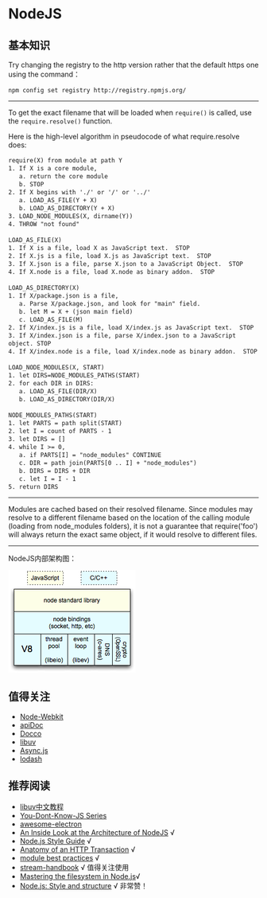 # NodeJS

## 基本知识

Try changing the registry to the http version rather that the default https one using the command：

```shell
npm config set registry http://registry.npmjs.org/
```

------

To get the exact filename that will be loaded when `require()` is called, use the `require.resolve()` function.

Here is the high-level algorithm in pseudocode of what require.resolve does:

```
require(X) from module at path Y
1. If X is a core module,
   a. return the core module
   b. STOP
2. If X begins with './' or '/' or '../'
   a. LOAD_AS_FILE(Y + X)
   b. LOAD_AS_DIRECTORY(Y + X)
3. LOAD_NODE_MODULES(X, dirname(Y))
4. THROW "not found"

LOAD_AS_FILE(X)
1. If X is a file, load X as JavaScript text.  STOP
2. If X.js is a file, load X.js as JavaScript text.  STOP
3. If X.json is a file, parse X.json to a JavaScript Object.  STOP
4. If X.node is a file, load X.node as binary addon.  STOP

LOAD_AS_DIRECTORY(X)
1. If X/package.json is a file,
   a. Parse X/package.json, and look for "main" field.
   b. let M = X + (json main field)
   c. LOAD_AS_FILE(M)
2. If X/index.js is a file, load X/index.js as JavaScript text.  STOP
3. If X/index.json is a file, parse X/index.json to a JavaScript object. STOP
4. If X/index.node is a file, load X/index.node as binary addon.  STOP

LOAD_NODE_MODULES(X, START)
1. let DIRS=NODE_MODULES_PATHS(START)
2. for each DIR in DIRS:
   a. LOAD_AS_FILE(DIR/X)
   b. LOAD_AS_DIRECTORY(DIR/X)

NODE_MODULES_PATHS(START)
1. let PARTS = path split(START)
2. let I = count of PARTS - 1
3. let DIRS = []
4. while I >= 0,
   a. if PARTS[I] = "node_modules" CONTINUE
   c. DIR = path join(PARTS[0 .. I] + "node_modules")
   b. DIRS = DIRS + DIR
   c. let I = I - 1
5. return DIRS
```

------

Modules are cached based on their resolved filename. Since modules may resolve to a different filename based on the location of the calling module (loading from node_modules folders), it is not a guarantee that require('foo') will always return the exact same object, if it would resolve to different files.

------

NodeJS内部架构图：

![node-internal-arch](./media/nodejsarch.png)

## 值得关注

- [Node-Webkit](github.com/rogerwang/node-webkit)
- [apiDoc](https://github.com/apidoc/apidoc)
- [Docco](http://jashkenas.github.io/docco/)
- [libuv](http://libuv.org/)
- [Async.js](https://github.com/caolan/async)
- [lodash](https://lodash.com)

## 推荐阅读

- [libuv中文教程](http://luohaha.github.io/Chinese-uvbook/)
- [You-Dont-Know-JS Series](https://github.com/getify/You-Dont-Know-JS)
- [awesome-electron](https://github.com/sindresorhus/awesome-electron)
- [An Inside Look at the Architecture of NodeJS](http://mcgill-csus.github.io/student_projects/Submission2.pdf) √
- [Node.js Style Guide](https://github.com/felixge/node-style-guide) √
- [Anatomy of an HTTP Transaction](https://nodejs.org/en/docs/guides/anatomy-of-an-http-transaction/) √
- [module best practices](https://github.com/mattdesl/module-best-practices) √
- [stream-handbook](https://github.com/substack/stream-handbook) √ 值得关注使用
- [Mastering the filesystem in Node.js](https://medium.com/@yoshuawuyts/mastering-the-filesystem-in-node-js-4706b7cb0801#.dermpbiul)√
- [Node.js: Style and structure](http://caolan.org/posts/nodejs_style_and_structure/) √ 非常赞！


